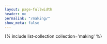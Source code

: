 ```yaml
---
layout: page-fullwidth
header: no
permalink: "/making/"
show_meta: false
---
```


{% include list-collection collection='making' %}
